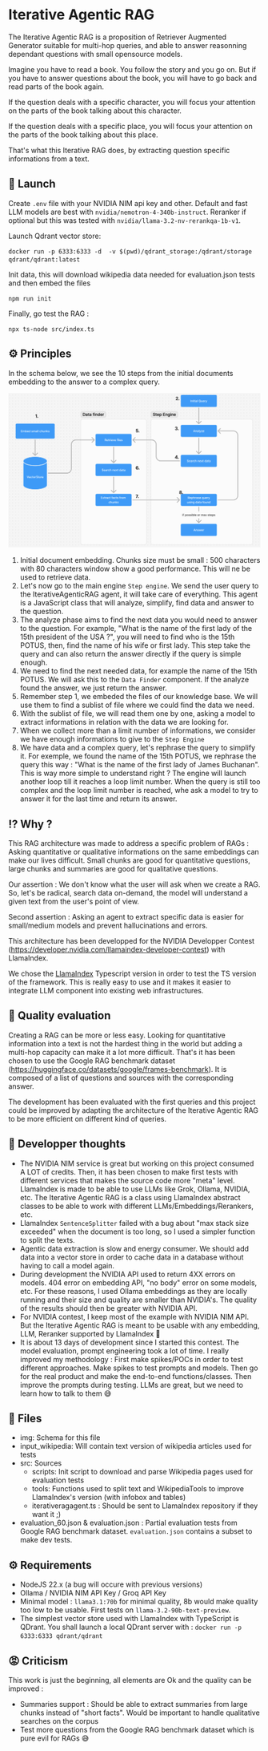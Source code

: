 # Iterative Agentic RAG

The Iterative Agentic RAG is a proposition of Retriever Augmented Generator suitable for multi-hop queries, and able to answer reasonning dependant questions with small opensource models.

Imagine you have to read a book. You follow the story and you go on. But if you have to answer questions about the book, you will have to go back and read parts of the book again.

If the question deals with a specific character, you will focus your attention on the parts of the book talking about this character.

If the question deals with a specific place, you will focus your attention on the parts of the book talking about this place.

That's what this Iterative RAG does, by extracting question specific informations from a text.

## 🚀 Launch

Create `.env` file with your NVIDIA NIM api key and other.
Default and fast LLM models are best with `nvidia/nemotron-4-340b-instruct`.
Reranker if optional but this was tested with `nvidia/llama-3.2-nv-rerankqa-1b-v1`.

Launch Qdrant vector store: 
```
docker run -p 6333:6333 -d  -v $(pwd)/qdrant_storage:/qdrant/storage qdrant/qdrant:latest
```

Init data, this will download wikipedia data needed for evaluation.json tests and then embed the files
```
npm run init
```

Finally, go test the RAG :
```
npx ts-node src/index.ts
```



## ⚙️ Principles

In the schema below, we see the 10 steps from the initial documents embedding to the answer to a complex query.

![Schema](./img/schema.png)

1. Initial document embedding. Chunks size must be small : 500 characters with 80 characters window show a good performance. This will ne be used to retrieve data.
2. Let's now go to the main engine `Step engine`. We send the user query to the IterativeAgenticRAG agent, it will take care of everything. This agent is a JavaScript class that will analyze, simplify, find data and answer to the question.
3. The analyze phase aims to find the next data you would need to answer to the question. For example, "What is the name of the first lady of the 15th president of the USA ?", you will need to find who is the 15th POTUS, then, find the name of his wife or first lady. This step take the query and can also return the answer directly if the query is simple enough.
4. We need to find the next needed data, for example the name of the 15th POTUS. We will ask this to the `Data Finder` component. If the analyze found the answer, we just return the answer.
5. Remember step 1, we embeded the files of our knowledge base. We will use them to find a sublist of file where we could find the data we need.
6. With the sublist of file, we will read them one by one, asking a model to extract informations in relation with the data we are looking for.
7. When we collect more than a limit number of informations, we consider we have enough informations to give to the `Step Engine`
8. We have data and a complex query, let's rephrase the query to simplify it. For exemple, we found the name of the 15th POTUS, we rephrase the query this way : "What is the name of the first lady of James Buchanan". This is way more simple to understand right ? The engine will launch another loop till it reaches a loop limit number. When the query is still too complex and the loop limit number is reached, whe ask a model to try to answer it for the last time and return its answer.

## ⁉️ Why ?

This RAG architecture was made to address a specific problem of RAGs : Asking quantitative or qualitative informations on the same embeddings can make our lives difficult. Small chunks are good for quantitative questions, large chunks and summaries are good for qualitative questions.

Our assertion : We don't know what the user will ask when we create a RAG. So, let's be radical, search data on-demand, the model will understand a given text from the user's point of view.

Second assertion : Asking an agent to extract specific data is easier for small/medium models and prevent hallucinations and errors. 

This architecture has been developped for the NVIDIA Developper Contest (https://developer.nvidia.com/llamaindex-developer-contest) with LlamaIndex.

We chose the [LlamaIndex](https://github.com/run-llama/LlamaIndexTS) Typescript version in order to test the TS version of the framework. This is really easy to use and it makes it easier to integrate LLM component into existing web infrastructures.


## 🔎 Quality evaluation

Creating a RAG can be more or less easy. Looking for quantitative information into a text is not the hardest thing in the world but adding a multi-hop capacity can make it a lot more difficult. That's it has been chosen to use the Google RAG benchmark dataset (https://huggingface.co/datasets/google/frames-benchmark). It is composed of a list of questions and sources with the corresponding answer.

The development has been evaluated with the first queries and this project could be improved by adapting the architecture of the Iterative Agentic RAG to be more efficient on different kind of queries.


## 💬 Developper thoughts

* The NVIDIA NIM service is great but working on this project consumed A LOT of credits. Then, it has been chosen to make first tests with different services that makes the source code more "meta" level. LlamaIndex is made to be able to use LLMs like Grok, Ollama, NVIDIA, etc. The Iterative Agentic RAG is a class using LlamaIndex abstract classes to be able to work with different LLMs/Embeddings/Rerankers, etc.
* LlamaIndex `SentenceSplitter` failed with a bug about "max stack size exceeded" when the document is too long, so I used a simpler function to split the texts.
* Agentic data extraction is slow and energy consumer. We should add data into a vector store in order to cache data in a database without having to call a model again.
* During development the NVIDIA API used to return 4XX errors on models. 404 error on embedding API, "no body" error on some models, etc. For these reasons, I used Ollama embeddings as they are locally running and their size and quality are smaller than NVIDIA's. The quality of the results should then be greater with NVIDIA API.
* For NVIDIA contest, I keep most of the example with NVIDIA NIM API. But the Iterative Agentic RAG is meant to be usable with any embedding, LLM, Reranker supported by LlamaIndex 👀
* It is about 13 days of development since I started this contest. The model evaluation, prompt engineering took a lot of time. I really improved my methodology : First make spikes/POCs in order to test different approaches. Make spikes to test prompts and models. Then go for the real product and make the end-to-end functions/classes. Then improve the prompts during testing. LLMs are great, but we need to learn how to talk to them 😅


## 📁 Files

- img: Schema for this file
- input_wikipedia: Will contain text version of wikipedia articles used for tests
- src: Sources
  - scripts: Init script to download and parse Wikipedia pages used for evaluation tests
  - tools: Functions used to split text and WikipediaTools to improve LlamaIndex's version (with infobox and tables)
  - iterativeragagent.ts : Should be sent to LlamaIndex repository if they want it ;)
- evaluation_60.json & evaluation.json : Partial evaluation tests from Google RAG benchmark dataset. `evaluation.json` contains a subset to make dev tests.


## ⚙️ Requirements 

- NodeJS 22.x (a bug will occure with previous versions)
- Ollama / NVIDIA NIM API Key / Groq API Key
- Minimal model : `llama3.1:70b` for minimal quality, 8b would make quality too low to be usable. First tests on `llama-3.2-90b-text-preview`.
- The simplest vector store used with LlamaIndex with TypeScript is QDrant. You shall launch a local QDrant server with : `docker run -p 6333:6333 qdrant/qdrant`


## 😡 Criticism

This work is just the beginning, all elements are Ok and the quality can be improved :

- Summaries support : Should be able to extract summaries from large chunks instead of "short facts". Would be important to handle qualitative searches on the corpus
- Test more questions from the Google RAG benchmark dataset which is pure evil for RAGs 😅
